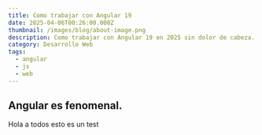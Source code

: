 ```yaml
---
title: Como trabajar con Angular 19
date: 2025-04-06T00:26:00.000Z
thumbnail: /images/blog/about-image.png
description: Como trabajar con Angular 19 en 2025 sin dolor de cabeza.
category: Desarrollo Web
tags:
  - angular
  - js
  - web
---
```

## Angular es fenomenal.

Hola a todos esto es un test
